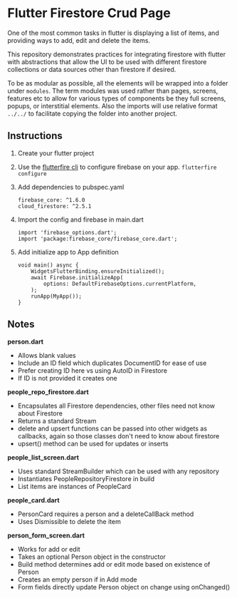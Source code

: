 # Flutter Firestore Crud Page


One of the most common tasks in flutter is displaying a list of items, and providing ways to add, edit and delete the items. 

This repository demonstrates practices for integrating firestore with flutter with abstractions that allow the UI to be used with different firestore collections or data sources other than firestore if desired. 

To be as modular as possible, all the elements will be wrapped into a folder under `modules`. The term modules was used rather than pages, screens, features etc to allow for various types of components be they full screens, popups, or interstitial elements. Also the imports will use relative format `../../` to facilitate copying the folder into another project.  



## Instructions

1. Create your flutter project
2. Use the [flutterfire cli](https://firebase.flutter.dev/docs/cli/) to configure firebase on your app. 
   `flutterfire configure`
   
3. Add dependencies to pubspec.yaml
    ```
    firebase_core: ^1.6.0
    cloud_firestore: ^2.5.1 
    ```

4. Import the config and firebase in main.dart
   ```
   import 'firebase_options.dart';
   import 'package:firebase_core/firebase_core.dart';
   ``` 

5. Add initialize app to App definition
    ```
    void main() async {
        WidgetsFlutterBinding.ensureInitialized();
        await Firebase.initializeApp(
            options: DefaultFirebaseOptions.currentPlatform,
        );
        runApp(MyApp());
    }
     ```
 


## Notes

**person.dart**
- Allows blank values
- Include an ID field which duplicates DocumentID for ease of use
- Prefer creating ID here vs using AutoID in Firestore
- If ID is not provided it creates one

**people_repo_firestore.dart**
- Encapsulates all Firestore dependencies, other files need not know about Firestore
- Returns a standard Stream<Person>
- delete and upsert functions can be passed into other widgets as callbacks, again so those classes don't need to know about firestore
- upsert() method can be used for updates or inserts

**people_list_screen.dart**
- Uses standard StreamBuilder which can be used with any repository
- Instantiates PeopleRepositoryFirestore in build
- List items are instances of PeopleCard

**people_card.dart**
- PersonCard requires a person and a deleteCallBack method
- Uses Dismissible to delete the item

**person_form_screen.dart**
- Works for add or edit
- Takes an optional Person object in the constructor
- Build method determines add or edit mode based on existence of Person
- Creates an empty person if in Add mode
- Form fields directly update Person object on change using onChanged()
